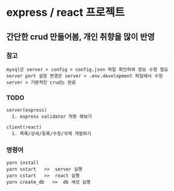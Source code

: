 # express / react 프로젝트

## 간단한 crud 만들어봄, 개인 취향을 많이 반영

### 참고
```
mysql은 server > config > config.json 파일 확인하여 정보 수정 필요
server port 설정 변경은 server > .env.development 파일에서 수정
server > 기본적인 crud는 완료
```

### TODO
```
server(express)
  1. express validator 적용 해보기

client(react)
  1. 목록/상세/등록/수정/삭제 개발하기
```

### 명령어
```
yarn install
yarn sstart   >>  server 실행 
yarn cstart   >>  react 실행
yarn create_db   >>  db 새성 실행
```
